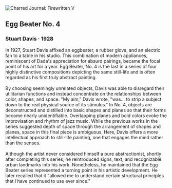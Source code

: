 <div class="artwork-of-the-day">
  <div class="container">
    <div class="img-wrapper">
      <img
        src="https://uploads4.wikiart.org/images/stuart-davis/egg-beater-no-4-1928.jpg!Large.jpg"
        alt="Charred Journal: Firewritten V" />
    </div>
    <div class="artwork-detail">
      <div class="artwork-origin"> 
        <h2 class="artwork-name">Egg Beater No. 4</h2>
        <h3 class="artist">
          Stuart Davis
                    ·  1928
        </h3>
      </div>
      <p class="description">
        <span class="artwork-description-text ng-binding" ng-bind-html="viewModel.ArtworkOfTheDay.Description | unsafe">In 1927, Stuart Davis affixed an eggbeater, a rubber glove, and an electric fan to a table in his studio. This combination of modern appliances, reminiscent of Dada's appreciation for absurd pairings, became the focal point of his art for a year. Egg Beater, No. 4 is the last in a series of four highly distinctive compositions depicting the same still-life and is often regarded as his first truly abstract painting.<br><br>By choosing seemingly unrelated objects, Davis was able to disregard their utilitarian functions and instead concentrate on the relationships between color, shapes, and space. "My aim," Davis wrote, "was... to strip a subject down to the real physical source of its stimulus." In No. 4, objects are deconstructed and distilled into basic shapes and planes so that their forms become nearly unidentifiable. Overlapping planes and bold colors evoke the improvisation and rhythm of jazz music. While the previous works in the series suggested depth of space through the arrangement of shapes and planes, space in this final piece is ambiguous. Here, Davis offers a more intellectual approach to still-life painting, one that engages the mind rather than the senses.<br><br>Although the artist never considered himself a pure abstractionist, shortly after completing this series, he reintroduced signs, text, and recognizable urban landmarks into his work. Nonetheless, he maintained that the Egg Beater series represented a turning point in his artistic development. He later recalled that it "allowed me to understand certain structural principles that I have continued to use ever since."</span>
                        <div class="text-shadow-container" ng-show="showShadow" style=""></div>
      </p>
    </div>
  </div>

</div>
